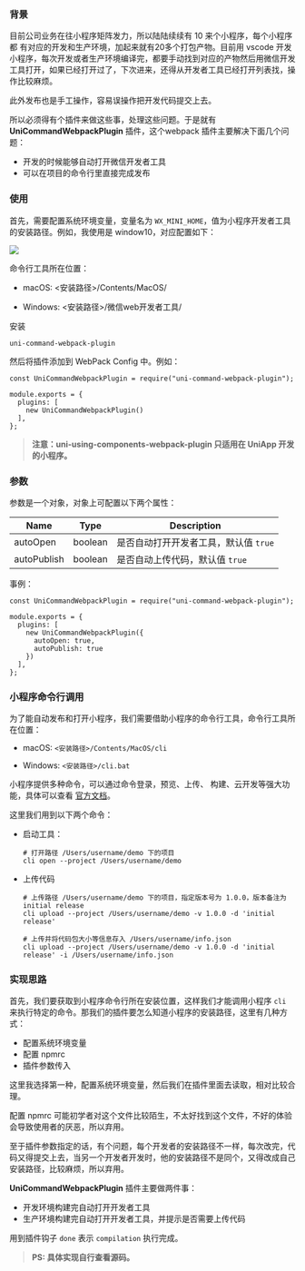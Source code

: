 ### 背景

目前公司业务在往小程序矩阵发力，所以陆陆续续有 10 来个小程序，每个小程序都 有对应的开发和生产环境，加起来就有20多个打包产物。目前用 vscode 开发小程序，每次开发或者生产环境编译完，都要手动找到对应的产物然后用微信开发工具打开，如果已经打开过了，下次进来，还得从开发者工具已经打开列表找，操作比较麻烦。

此外发布也是手工操作，容易误操作把开发代码提交上去。

所以必须得有个插件来做这些事，处理这些问题。于是就有  **UniCommandWebpackPlugin** 插件，这个webpack 插件主要解决下面几个问题：

* 开发的时候能够自动打开微信开发者工具
* 可以在项目的命令行里直接完成发布

### 使用

首先，需要配置系统环境变量，变量名为 `WX_MINI_HOME`，值为小程序开发者工具的安装路径。例如，我使用是 window10，对应配置如下：

![](http://www.longstudy.club/100/miniHome2.png)

命令行工具所在位置：

* macOS: <安装路径>/Contents/MacOS/

* Windows: <安装路径>/微信web开发者工具/

安装

```
uni-command-webpack-plugin
```

然后将插件添加到 WebPack Config 中。例如：

```
const UniCommandWebpackPlugin = require("uni-command-webpack-plugin");

module.exports = {
  plugins: [
	new UniCommandWebpackPlugin()
  ],
};
```

>  **注意：uni-using-components-webpack-plugin  只适用在 UniApp  开发的小程序。**

### 参数

参数是一个对象，对象上可配置以下两个属性：

| Name        | Type    | **Description**                       |
| ----------- | ------- | ------------------------------------- |
| autoOpen    | boolean | 是否自动打开开发者工具，默认值 `true` |
| autoPublish | boolean | 是否自动上传代码，默认值 `true`       |

事例：

```
const UniCommandWebpackPlugin = require("uni-command-webpack-plugin");

module.exports = {
  plugins: [
	new UniCommandWebpackPlugin({
	  autoOpen: true,
	  autoPublish: true
	})
  ],
};
```

### 小程序命令行调用

为了能自动发布和打开小程序，我们需要借助小程序的命令行工具，命令行工具所在位置：

* macOS: `<安装路径>/Contents/MacOS/cli`

* Windows: `<安装路径>/cli.bat`

小程序提供多种命令，可以通过命令登录，预览、上传、 构建、云开发等强大功能，具体可以查看 [官方文档](https://developers.weixin.qq.com/miniprogram/dev/devtools/cli.html#%E5%91%BD%E4%BB%A4%E7%B4%A2%E5%BC%95)。

这里我们用到以下两个命令：

* 启动工具：

  ```
  # 打开路径 /Users/username/demo 下的项目
  cli open --project /Users/username/demo
  ```

* 上传代码

  ```
  # 上传路径 /Users/username/demo 下的项目，指定版本号为 1.0.0，版本备注为 initial release
  cli upload --project /Users/username/demo -v 1.0.0 -d 'initial release'
  
  # 上传并将代码包大小等信息存入 /Users/username/info.json
  cli upload --project /Users/username/demo -v 1.0.0 -d 'initial release' -i /Users/username/info.json
  ```



### 实现思路

首先，我们要获取到小程序命令行所在安装位置，这样我们才能调用小程序 `cli` 来执行特定的命令。那我们的插件要怎么知道小程序的安装路径，这里有几种方式：

* 配置系统环境变量
* 配置 npmrc 
* 插件参数传入

这里我选择第一种，配置系统环境变量，然后我们在插件里面去读取，相对比较合理。

配置 npmrc 可能初学者对这个文件比较陌生，不太好找到这个文件，不好的体验会导致使用者的厌恶，所以弃用。

至于插件参数指定的话，有个问题，每个开发者的安装路径不一样，每次改完，代码又得提交上去，当另一个开发者开发时，他的安装路径不是同个，又得改成自己安装路径，比较麻烦，所以弃用。



**UniCommandWebpackPlugin** 插件主要做两件事：

* 开发环境构建完自动打开开发者工具
* 生产环境构建完自动打开开发者工具，并提示是否需要上传代码

用到插件钩子 `done` 表示 `compilation` 执行完成。



>  **PS: 具体实现自行查看源码。**